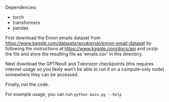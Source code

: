 Dependencies:

- torch
- transformers
- pandas

First download the Enron emails dataset from https://www.kaggle.com/datasets/wcukierski/enron-email-dataset by following the instructions at https://www.kaggle.com/docs/api and unzip the file and store the resulting file as 'emails.csv' in this directory.

Next download the GPTNeoX and Tokenizer checkpoints (this requires internet usage so you likely won't be able to run it on a compute-only node) somewhere they can be accessed.

Finally, run the code.

For example usage, you can run ```python main.py --help```